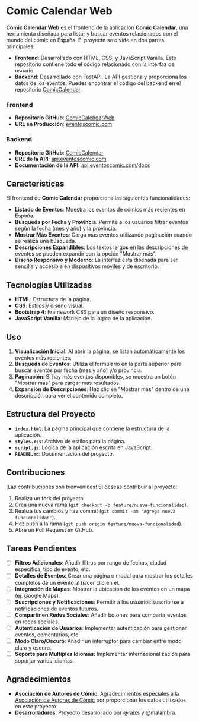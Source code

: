 # Comic Calendar Web

**Comic Calendar Web** es el frontend de la aplicación **Comic Calendar**, una herramienta diseñada para listar y buscar eventos relacionados con el mundo del cómic en España. El proyecto se divide en dos partes principales:

- **Frontend**: Desarrollado con HTML, CSS, y JavaScript Vanilla. Este repositorio contiene todo el código relacionado con la interfaz de usuario.
- **Backend**: Desarrollado con FastAPI. La API gestiona y proporciona los datos de los eventos. Puedes encontrar el código del backend en el repositorio [ComicCalendar](https://github.com/malambra/comicCalendar).

### Frontend

- **Repositorio GitHub**: [ComicCalendarWeb](https://github.com/Raixs/ComicCalendarWeb)
- **URL en Producción**: [eventoscomic.com](https://eventoscomic.com)

### Backend

- **Repositorio GitHub**: [ComicCalendar](https://github.com/malambra/comicCalendar)
- **URL de la API**: [api.eventoscomic.com](https://api.eventoscomic.com)
- **Documentación de la API**: [api.eventoscomic.com/docs](https://api.eventoscomic.com/docs)

## Características

El frontend de **Comic Calendar** proporciona las siguientes funcionalidades:

- **Listado de Eventos**: Muestra los eventos de cómics más recientes en España.
- **Búsqueda por Fecha y Provincia**: Permite a los usuarios filtrar eventos según la fecha (mes y año) y la provincia.
- **Mostrar Más Eventos**: Carga más eventos utilizando paginación cuando se realiza una búsqueda.
- **Descripciones Expandibles**: Los textos largos en las descripciones de eventos se pueden expandir con la opción "Mostrar más".
- **Diseño Responsivo y Moderno**: La interfaz está diseñada para ser sencilla y accesible en dispositivos móviles y de escritorio.

## Tecnologías Utilizadas

- **HTML**: Estructura de la página.
- **CSS**: Estilos y diseño visual.
- **Bootstrap 4**: Framework CSS para un diseño responsivo.
- **JavaScript Vanilla**: Manejo de la lógica de la aplicación.

## Uso

1. **Visualización Inicial**: Al abrir la página, se listan automáticamente los eventos más recientes.
2. **Búsqueda de Eventos**: Utiliza el formulario en la parte superior para buscar eventos por fecha (mes y año) y/o provincia.
3. **Paginación**: Si hay más eventos disponibles, se muestra un botón "Mostrar más" para cargar más resultados.
4. **Expansión de Descripciones**: Haz clic en "Mostrar más" dentro de una descripción para ver el contenido completo.

## Estructura del Proyecto

- **`index.html`**: La página principal que contiene la estructura de la aplicación.
- **`styles.css`**: Archivo de estilos para la página.
- **`script.js`**: Lógica de la aplicación escrita en JavaScript.
- **`README.md`**: Documentación del proyecto.

## Contribuciones

¡Las contribuciones son bienvenidas! Si deseas contribuir al proyecto:

1. Realiza un fork del proyecto.
2. Crea una nueva rama (`git checkout -b feature/nueva-funcionalidad`).
3. Realiza tus cambios y haz commit (`git commit -am 'Agrega nueva funcionalidad'`).
4. Haz push a la rama (`git push origin feature/nueva-funcionalidad`).
5. Abre un Pull Request en GitHub.

## Tareas Pendientes

- [ ]  **Filtros Adicionales**: Añadir filtros por rango de fechas, ciudad específica, tipo de evento, etc.
- [ ]  **Detalles de Eventos**: Crear una página o modal para mostrar los detalles completos de un evento al hacer clic en él.
- [ ]  **Integración de Mapas**: Mostrar la ubicación de los eventos en un mapa (ej. Google Maps).
- [ ]  **Suscripciones y Notificaciones**: Permitir a los usuarios suscribirse a notificaciones de eventos futuros.
- [ ]  **Compartir en Redes Sociales**: Añadir botones para compartir eventos en redes sociales.
- [ ]  **Autenticación de Usuarios**: Implementar autenticación para gestionar eventos, comentarios, etc.
- [ ]  **Modo Claro/Oscuro**: Añadir un interruptor para cambiar entre modo claro y oscuro.
- [ ]  **Soporte para Múltiples Idiomas**: Implementar internacionalización para soportar varios idiomas.

## Agradecimientos

- **Asociación de Autores de Cómic**: Agradecimientos especiales a la [Asociación de Autores de Cómic](https://www.autoresdecomic.com/) por proporcionar los datos utilizados en este proyecto.
- **Desarrolladores**: Proyecto desarrollado por [@raixs](https://github.com/Raixs) y [@malambra](https://github.com/malambra).